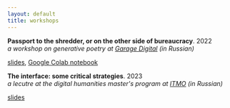 ```yaml
---
layout: default
title: workshops
---
```


**Passport to the shredder, or on the other side of bureaucracy**. 
2022\
_a workshop on generative poetry at [Garage Digital](https://garage.digital/en/a-workshop-on-generative-poetry-by-ivan-netkachev) (in Russian)_

[slides](https://drive.google.com/file/d/17dywHc1PnZFspQAoFWVfzYTkP-YtSqAu/view?usp=sharing), [Google Colab notebook](https://colab.research.google.com/drive/1ZY-A4DLhsKlwxS1MO8cBKYG8tgU-5GGP?usp=sharing)

**The interface: some critical strategies**. 
2023\
_a lecutre at the digital humanities master's program at [ITMO](https://en.itmo.ru/) (in Russian)_

[slides](https://drive.google.com/file/d/1CF1sEkW7kZbLoKl1wuOADkX-q-mft-KT/view?usp=sharing)